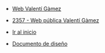 * [Web Valentí Gàmez](https://valentigamez.com)

* [2357 - Web pública Valentí Gàmez](https://2357.io)

* [Ir al inicio](/)

* [Documento de diseño](ariadna/documento_diseno_de_software)